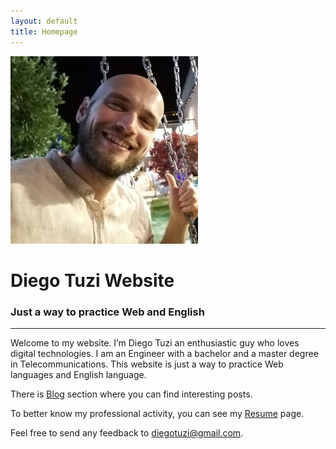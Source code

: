 ```yaml
---
layout: default
title: Homepage
---
```


<div class="text-center">
    <img src="/assets/img/profile.jpg" alt="Avatar" class="img-fluid img-thumbnail rounded-circle ">
    <h1>Diego Tuzi Website</h1>
    <h3>Just a way to practice Web and English</h3>
</div>

---
Welcome to my website. I’m Diego Tuzi an enthusiastic guy who loves digital technologies. I am an Engineer with a bachelor and a master degree in Telecommunications. 
This website is just a way to practice Web languages and English language. 

There is [Blog](blog.html) section where you can find interesting posts.

To better know my professional activity, you can see my [Resume](resume.html) page.

Feel free to send any feedback to [diegotuzi@gmail.com](mailto:diegotuzi@gmail.com).